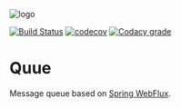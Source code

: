 ![logo](https://sun9-39.userapi.com/c813024/v813024936/66249/otbPnMfJYu8.jpg)

[![Build Status](https://img.shields.io/github/workflow/status/ivanjermakov/quue/Gradle%20CI)](https://github.com/ivanjermakov/quue/actions?query=workflow%3A%22Gradle+CI%22)
[![codecov](https://codecov.io/gh/ivanjermakov/quue/branch/master/graph/badge.svg)](https://codecov.io/gh/ivanjermakov/quue)
[![Codacy grade](https://img.shields.io/codacy/grade/8b17b541a15c4fd8aa351265458c2dea)](https://app.codacy.com/manual/ivanjermakov/quue/dashboard)

# Quue
Message queue based on [Spring WebFlux](https://docs.spring.io/spring/docs/current/spring-framework-reference/web-reactive.html).
